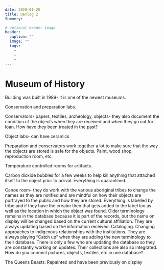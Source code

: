 ```yaml
---
date: 2020-01-20
title: Devlog 2
Summery:

# optional header image
header:
  caption: ""
  image: ""
  tags:
    -
    -
    -
---
```


# Museum of History

Building was built in 1989- it is one of the newest museums.

Conservation and preparation labs. 

Conservators- papers, textiles, archeology, objects- they also document the condition of the objects when they are received and when they go out for loan. How have they been treated in the past?

Object labs- can have ceramics

Preparation and conservators work together a lot to make sure that the way the objects are stored is safe for the objects.
Paint, wood shop, reproduction room, etc. 

Temperature controlled rooms for artifacts.

Carbon dioxide bubbles for a few weeks to help kill anything that attached itself to the object prior to arrival. Everything is quarantined. 

Canoe room- they do work with the various aboriginal tribes to change the names as they are notified and are mindful on how their objects are portrayed to the public and how they are stored. Everything is labelled by tribe and if they have the creator then that gets added to the label too as well as the location in which the object was found. Older terminology remains in the database because it is part of the records, but the name on display will be changed based on the current cultural affiliation. They are always updating based on the information received. Cataloging. Changing approaches to indigenous relationships with the institutions. They are always playing “Catch up” when they are adding the new terminology to their database. There is only a few who are updating the database so they are constantly working on updates. Their collections are also so integrated. How do you connect pictures, objects, textiles, etc in one database? 

The Queens Beasts: Repainted and have been previously on display 
